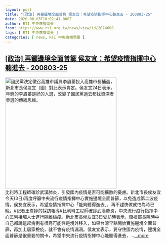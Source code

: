 ```yaml
---
layout: post
title: "[政治] 再籲邊境全面普篩 侯友宜：希望疫情指揮中心聽進去 - 200803-25"
date: 2020-08-03T10:02:41.000Z
author: RTI 中央廣播電臺
from: https://www.rti.org.tw/news/view/id/2074600
tags: [ RTI 中央廣播電臺 ]
categories: [ news, RTI 中央廣播電臺 ]
---
```

<!--1596448961000-->
[[政治] 再籲邊境全面普篩 侯友宜：希望疫情指揮中心聽進去 - 200803-25](https://www.rti.org.tw/news/view/id/2074600)
------

<div>
<img src="https://static.rti.org.tw/assets/thumbnails/2020/06/24/20200624000031M.jpg" width="360" alt="國民黨決定徵召高雄市議員李眉蓁投入高雄市長補選，新北市長侯友宜（圖）對此表示肯定。侯友宜24日表示，年輕的李眉蓁是好的人選，改變了國民黨過去都找資深者參選的傳統思維。" title="國民黨決定徵召高雄市議員李眉蓁投入高雄市長補選，新北市長侯友宜（圖）對此表示肯定。侯友宜24日表示，年輕的李眉蓁是好的人選，改變了國民黨過去都找資深者參選的傳統思維。"><br>比利時工程師確診武漢肺炎，引發國內疫情是否可能擴散的憂慮。新北市長侯友宜今天(3日)再度呼籲中央流行疫情指揮中心實施邊境全面普篩，以免造成第二波疫情。侯友宜表示，希望疫情指揮中心「能夠聽得進去」，再不趕快做就怕為時已晚。#記者王韋婷的採訪報導#比利時工程師確診武漢肺炎，中央流行疫行指揮中心匡列接觸人士進行隔離檢疫。新北市長侯友宜3日受訪時表示，衛福部長陳時中自己都說這起病例有很高可能性是境外移入，如果台灣早點開始實施邊境全面普篩，再加上居家檢疫，就不會有疫情漏洞。侯友宜表示，要守住國內疫情，邊境全面普篩是很重要的關卡，希望中央流行疫情指揮中心能聽得進去，...<a target="_blank" href="https://www.rti.org.tw/news/view/id/2074600">...more</a>
</div>
